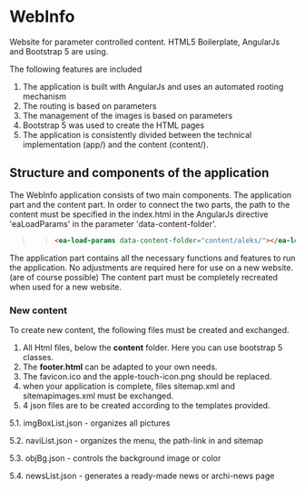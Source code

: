 # WebInfo
Website for parameter controlled content. HTML5 Boilerplate, AngularJs and Bootstrap 5 are using.

The following features are included
1. The application is built with AngularJs and uses an automated rooting mechanism
2. The routing is based on parameters 
3. The management of the images is based on parameters
3. Bootstrap 5 was used to create the HTML pages
4. The application is consistently divided between the technical implementation (app/) and the content (content/).

## Structure and components of the application

The WebInfo application consists of two main components. The application part and the content part.
In order to connect the two parts, the path to the content must be specified in the index.html in the AngularJs directive 'eaLoadParams' in the parameter 'data-content-folder'.
>>```html
>><ea-load-params data-content-folder="content/aleks/"></ea-load-params>
>>```

The application part contains all the necessary functions and features to run the application. No adjustments are required here for use on a new website. (are of course possible) 
The content part must be completely recreated when used for a new website.

### New content

To create new content, the following files must be created and exchanged.
1. All Html files, below the **content** folder. Here you can use bootstrap 5 classes.
2. The **footer.html** can be adapted to your own needs.
3. The favicon.ico and the apple-touch-icon.png should be replaced.
4. when your application is complete, files sitemap.xml and sitemapimages.xml must be exchanged. 
5. 4 json files are to be created according to the templates provided.

5.1. imgBoxList.json - organizes all pictures 

5.2. naviList.json - organizes the menu, the path-link in and sitemap 

5.3. objBg.json - controls the background image or color

5.4. newsList.json - generates a ready-made news or archi-news page



 


